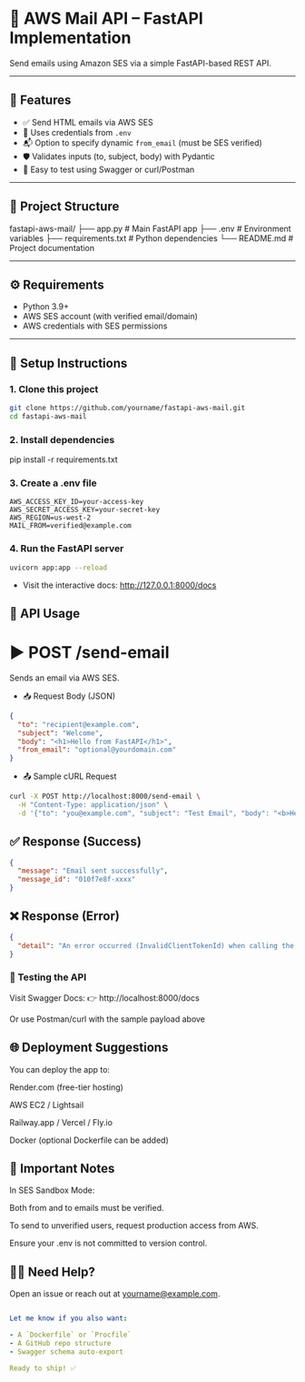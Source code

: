 # 📧 AWS Mail API – FastAPI Implementation

Send emails using Amazon SES via a simple FastAPI-based REST API.

---

## 🚀 Features

- ✅ Send HTML emails via AWS SES
- 🔐 Uses credentials from `.env`
- 📬 Option to specify dynamic `from_email` (must be SES verified)
- 🛡 Validates inputs (to, subject, body) with Pydantic
- 🧪 Easy to test using Swagger or curl/Postman

---

## 📁 Project Structure
fastapi-aws-mail/
├── app.py # Main FastAPI app
├── .env # Environment variables
├── requirements.txt # Python dependencies
└── README.md # Project documentation

---

## ⚙️ Requirements

- Python 3.9+
- AWS SES account (with verified email/domain)
- AWS credentials with SES permissions

---

## 🔧 Setup Instructions

### 1. Clone this project

```bash
git clone https://github.com/yourname/fastapi-aws-mail.git
cd fastapi-aws-mail
```
### 2. Install dependencies
pip install -r requirements.txt

### 3. Create a .env file
```
AWS_ACCESS_KEY_ID=your-access-key
AWS_SECRET_ACCESS_KEY=your-secret-key
AWS_REGION=us-west-2
MAIL_FROM=verified@example.com
```

### 4. Run the FastAPI server
```bash
uvicorn app:app --reload
```
- Visit the interactive docs: http://127.0.0.1:8000/docs

## 🔌 API Usage

# ▶️ POST /send-email
Sends an email via AWS SES.
- 📥 Request Body (JSON)
```json
{
  "to": "recipient@example.com",
  "subject": "Welcome",
  "body": "<h1>Hello from FastAPI</h1>",
  "from_email": "optional@yourdomain.com"
}
```	
- 📤 Sample cURL Request
```bash
curl -X POST http://localhost:8000/send-email \
  -H "Content-Type: application/json" \
  -d '{"to": "you@example.com", "subject": "Test Email", "body": "<b>Hello!</b>"}'
```

## ✅ Response (Success)
```json
{
  "message": "Email sent successfully",
  "message_id": "010f7e8f-xxxx"
}
```

## ❌ Response (Error)
```json
{
  "detail": "An error occurred (InvalidClientTokenId) when calling the SendEmail operation: The security token included in the request is invalid."
}
```

### 🧪 Testing the API
Visit Swagger Docs:
👉 http://localhost:8000/docs

Or use Postman/curl with the sample payload above

## 🌐 Deployment Suggestions
You can deploy the app to:

Render.com (free-tier hosting)

AWS EC2 / Lightsail

Railway.app / Vercel / Fly.io

Docker (optional Dockerfile can be added)

## 🛑 Important Notes
In SES Sandbox Mode:

Both from and to emails must be verified.

To send to unverified users, request production access from AWS.

Ensure your .env is not committed to version control.

## 🙋‍♂️ Need Help?
Open an issue or reach out at yourname@example.com.

```yaml

Let me know if you also want:

- A `Dockerfile` or `Procfile`
- A GitHub repo structure
- Swagger schema auto-export

Ready to ship! ✅
```